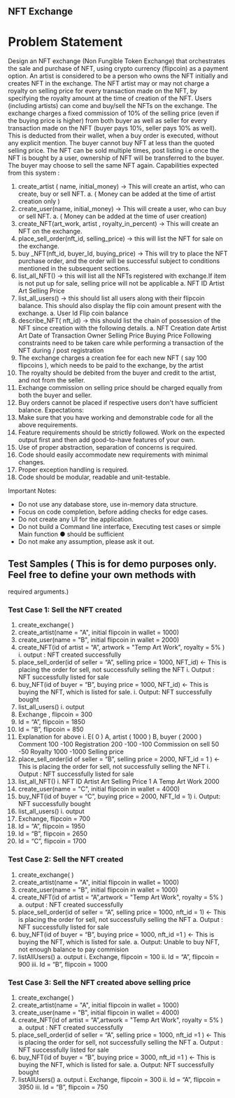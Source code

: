 ## NFT Exchange
# Problem Statement

Design an NFT exchange (Non Fungible Token Exchange) that orchestrates the sale and purchase of
NFT, using crypto currency (flipcoin) as a payment option.
An artist is considered to be a person who owns the NFT initially and creates NFT in the exchange.
The NFT artist may or may not charge a royalty on selling price for every transaction made on the
NFT, by specifying the royalty amount at the time of creation of the NFT.
Users (including artists) can come and buy/sell the NFTs on the exchange. The exchange charges a
fixed commission of 10% of the selling price (even if the buying price is higher) from both buyer as
well as seller for every transaction made on the NFT (buyer pays 10%, seller pays 10% as well). This
is deducted from their wallet, when a buy order is executed, without any explicit mention. The buyer
cannot buy NFT at less than the quoted selling price.
The NFT can be sold multiple times, post listing i.e once the NFT is bought by a user, ownership of
NFT will be transferred to the buyer. The buyer may choose to sell the same NFT again.
Capabilities expected from this system :
1. create_artist ( name, initial_money) -> This will create an artist, who can create, buy or sell
NFT.
a. ( Money can be added at the time of artist creation only )
2. create_user(name, initial_money) -> This will create a user, who can buy or sell NFT.
a. ( Money can be added at the time of user creation)
3. create_NFT(art_work, artist , royalty_in_percent) -> This will create an NFT on the exchange.
4. place_sell_order(nft_id, selling_price) -> this will list the NFT for sale on the exchange.
5. buy _NFT(nft_id, buyer_Id, buying_price) -> This will try to place the NFT purchase order, and
the order will be successful subject to conditions mentioned in the subsequent sections.
6. list_all_NFT() -> this will list all the NFTs registered with exchange.If item is not put up for sale,
selling price will not be applicable
a.
NFT ID Artist Art Selling Price
7. list_all_users() -> this should list all users along with their flipcoin balance. This should also
display the flip coin amount present with the exchange.
a.
User Id Flip coin balance
8. describe_NFT( nft_id) -> this should list the chain of possession of the NFT since creation with
the following details.
a.
NFT
Creation
date
Artist Art Date of
Transaction
Owner Selling
Price
Buying
Price
Following constraints need to be taken care while performing a transaction of the NFT during / post
registration
1. The exchange charges a creation fee for each new NFT ( say 100 flipcoins ), which needs to be
paid to the exchange, by the artist
2. The royalty should be debited from the buyer and credit to the artist, and not from the seller.
3. Exchange commission on selling price should be charged equally from both the buyer and
seller.
4. Buy orders cannot be placed if respective users don't have sufficient balance.
Expectations:
1. Make sure that you have working and demonstrable code for all the above requirements.
2. Feature requirements should be strictly followed. Work on the expected output first and then add
good-to-have features of your own.
3. Use of proper abstraction, separation of concerns is required.
4. Code should easily accommodate new requirements with minimal changes.
5. Proper exception handling is required.
6. Code should be modular, readable and unit-testable.

Important Notes:
- Do not use any database store, use in-memory data structure.
- Focus on code completion, before adding checks for edge cases.
- Do not create any UI for the application.
- Do not build a Command line interface, Executing test cases or simple Main function ●
should be sufficient
- Do not make any assumption, please ask it out.

## Test Samples ( This is for demo purposes only. Feel free to define your own methods with
required arguments.)

### Test Case 1: Sell the NFT created
1. create_exchange( )
2. create_artist(name = "A", initial flipcoin in wallet = 1000)
3. create_user(name = "B", initial flipcoin in wallet = 2000)
4. create_NFT(id of artist = “A”, artwork = "Temp Art Work", royalty = 5% )
i. output : NFT created successfully
5. place_sell_order(id of seller = “A”, selling price = 1000, NFT_id) <- This is placing the order for
sell, not successfully selling the NFT
i. Output : NFT successfully listed for sale
6. buy_NFT(id of buyer = “B”, buying price = 1000, NFT_id) <- This is buying the NFT, which is
listed for sale.
i. Output: NFT successfully bought
7. list_all_users()
i. output
1. Exchange , flipcoin = 300
2. Id = “A”, flipcoin = 1850
3. Id = “B”, flipcoin = 850
8. Explanation for above
i.
E( 0 ) A, artist ( 1000 ) B, buyer ( 2000 ) Comment
100 -100 Registration
200 -100 -100 Commission on
sell
50 -50 Royalty
1000 -1000 Selling price
9. place_sell_order(id of seller = “B”, selling price = 2000, NFT_id = 1 ) <- This is placing the order
for sell, not successfully selling the NFT
i. Output : NFT successfully listed for sale
10. list_all_NFT()
i.
NFT ID Artist Art Selling Price
1 A Temp Art Work 2000
11. create_user(name = "C", initial flipcoin in wallet = 4000)
12. buy_NFT(id of buyer = “C”, buying price = 2000, NFT_Id = 1)
i. Output: NFT successfully bought
13. list_all_users()
i. output
1. Exchange, flipcoin = 700
2. Id = “A”, flipcoin = 1950
3. Id = “B”, flipcoin = 2650
4. Id = “C”, flipcoin = 1700

### Test Case 2: Sell the NFT created
1. create_exchange( )
2. create_artist(name = "A", initial flipcoin in wallet = 1000)
3. create_user(name = "B", initial flipcoin in wallet = 1000)
4. create_NFT(id of artist = “A”,artwork = "Temp Art Work", royalty = 5% )
a. output : NFT created successfully
5. place_sell_order(id of seller = “A”, selling price = 1000, nft_id = 1) <- This is placing the order
for sell, not successfully selling the NFT
a. Output : NFT successfully listed for sale
6. buy_NFT(id of buyer = “B”, buying price = 1000, nft_id =1 ) <- This is buying the NFT, which is
listed for sale.
a. Output: Unable to buy NFT, not enough balance to pay commision
7. listAllUsers()
a. output
i. Exchange, flipcoin = 100
ii. Id = “A”, flipcoin = 900
iii. Id = “B”, flipcoin = 1000

### Test Case 3: Sell the NFT created above selling price
1. create_exchange( )
2. create_artist(name = "A", initial flipcoin in wallet = 1000)
3. create_user(name = "B", initial flipcoin in wallet = 4000)
4. create_NFT(id of artist = “A”,artwork = "Temp Art Work", royalty = 5% )
a. output : NFT created successfully
5. place_sell_order(id of seller = “A”, selling price = 1000, nft_id =1 ) <- This is placing the order for
sell, not successfully selling the NFT
a. Output : NFT successfully listed for sale
6. buy_NFT(id of buyer = “B”, buying price = 3000, nft_id =1 ) <- This is buying the NFT, which is
listed for sale.
a. Output: NFT successfully bought
7. listAllUsers()
a. output
i. Exchange, flipcoin = 300
ii. Id = “A”, flipcoin = 3950
iii. Id = “B”, flipcoin = 750
